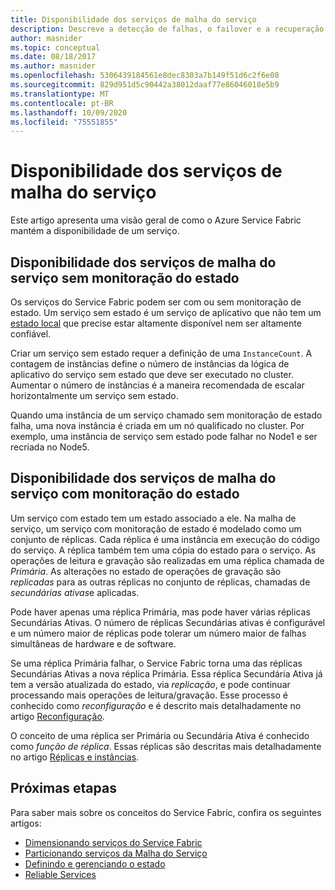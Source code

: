 ```yaml
---
title: Disponibilidade dos serviços de malha do serviço
description: Descreve a detecção de falhas, o failover e a recuperação de um serviço em um aplicativo Service Fabric do Azure.
author: masnider
ms.topic: conceptual
ms.date: 08/18/2017
ms.author: masnider
ms.openlocfilehash: 5306439184561e8dec8303a7b149f51d6c2f6e08
ms.sourcegitcommit: 829d951d5c90442a38012daaf77e86046018e5b9
ms.translationtype: MT
ms.contentlocale: pt-BR
ms.lasthandoff: 10/09/2020
ms.locfileid: "75551855"
---
```

# <a name="availability-of-service-fabric-services"></a>Disponibilidade dos serviços de malha do serviço
Este artigo apresenta uma visão geral de como o Azure Service Fabric mantém a disponibilidade de um serviço.

## <a name="availability-of-service-fabric-stateless-services"></a>Disponibilidade dos serviços de malha do serviço sem monitoração do estado
Os serviços do Service Fabric podem ser com ou sem monitoração de estado. Um serviço sem estado é um serviço de aplicativo que não tem um [estado local](service-fabric-concepts-state.md) que precise estar altamente disponível nem ser altamente confiável.

Criar um serviço sem estado requer a definição de uma `InstanceCount`. A contagem de instâncias define o número de instâncias da lógica de aplicativo do serviço sem estado que deve ser executado no cluster. Aumentar o número de instâncias é a maneira recomendada de escalar horizontalmente um serviço sem estado.

Quando uma instância de um serviço chamado sem monitoração de estado falha, uma nova instância é criada em um nó qualificado no cluster. Por exemplo, uma instância de serviço sem estado pode falhar no Node1 e ser recriada no Node5.

## <a name="availability-of-service-fabric-stateful-services"></a>Disponibilidade dos serviços de malha do serviço com monitoração do estado
Um serviço com estado tem um estado associado a ele. Na malha de serviço, um serviço com monitoração de estado é modelado como um conjunto de réplicas. Cada réplica é uma instância em execução do código do serviço. A réplica também tem uma cópia do estado para o serviço. As operações de leitura e gravação são realizadas em uma réplica chamada de *Primária*. As alterações no estado de operações de gravação são *replicadas* para as outras réplicas no conjunto de réplicas, chamadas de *secundárias ativas*e aplicadas. 

Pode haver apenas uma réplica Primária, mas pode haver várias réplicas Secundárias Ativas. O número de réplicas Secundárias ativas é configurável e um número maior de réplicas pode tolerar um número maior de falhas simultâneas de hardware e de software.

Se uma réplica Primária falhar, o Service Fabric torna uma das réplicas Secundárias Ativas a nova réplica Primária. Essa réplica Secundária Ativa já tem a versão atualizada do estado, via *replicação*, e pode continuar processando mais operações de leitura/gravação. Esse processo é conhecido como *reconfiguração* e é descrito mais detalhadamente no artigo [Reconfiguração](service-fabric-concepts-reconfiguration.md).

O conceito de uma réplica ser Primária ou Secundária Ativa é conhecido como *função de réplica*. Essas réplicas são descritas mais detalhadamente no artigo [Réplicas e instâncias](service-fabric-concepts-replica-lifecycle.md). 

## <a name="next-steps"></a>Próximas etapas
Para saber mais sobre os conceitos do Service Fabric, confira os seguintes artigos:

- [Dimensionando serviços do Service Fabric](service-fabric-concepts-scalability.md)
- [Particionando serviços da Malha do Serviço](service-fabric-concepts-partitioning.md)
- [Definindo e gerenciando o estado](service-fabric-concepts-state.md)
- [Reliable Services](service-fabric-reliable-services-introduction.md)

